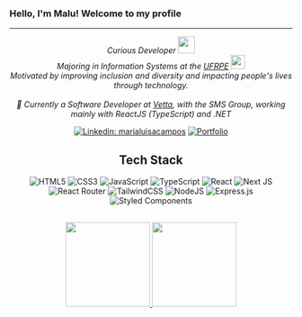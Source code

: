### Hello, I'm Malu! Welcome to my profile
<hr>

<div align="center">
<p><em>Curious Developer <img src="https://media.giphy.com/media/WUlplcMpOCEmTGBtBW/giphy.gif" width="30"></br>Majoring in Information Systems at the <a target="_blank" href="http://ufrpe.br/">UFRPE</a> <img src="https://media2.giphy.com/media/SUEN0j6R09jeEriEWr/giphy.gif?cid=ecf05e47f4f5jrf5a45vtjw830ten75mii34yk8rc7h099mv&rid=giphy.gif" width="25"> 
</br>Motivated by improving inclusion and diversity and impacting people's lives through technology.</br></br>📍 Currently a Software Developer at <a target="_blank" href="https://vetta.digital/">Vetta</a>, with the SMS Group, working mainly with ReactJS (TypeScript) and .NET</em></p>


[![Linkedin: marialuisacampos](https://img.shields.io/badge/-marialuisacampos-blue?style=flat-square&logo=Linkedin&logoColor=white&link=https://www.linkedin.com/in/marialuisacampos/)](https://www.linkedin.com/in/marialuisacampos/)
[![Portfolio](https://img.shields.io/badge/-portfolio-ff69b4?style=flat-square&link=https://marialuisacampos.vercel.app)](https://marialuisacampos.vercel.app/)

## Tech Stack
![HTML5](https://img.shields.io/badge/html5-%23E34F26.svg?style=for-the-badge&logo=html5&logoColor=white)
![CSS3](https://img.shields.io/badge/css3-%231572B6.svg?style=for-the-badge&logo=css3&logoColor=white)
![JavaScript](https://img.shields.io/badge/javascript-%23323330.svg?style=for-the-badge&logo=javascript&logoColor=%23F7DF1E)
![TypeScript](https://img.shields.io/badge/typescript-%23007ACC.svg?style=for-the-badge&logo=typescript&logoColor=white)
![React](https://img.shields.io/badge/react-%2320232a.svg?style=for-the-badge&logo=react&logoColor=%2361DAFB)
![Next JS](https://img.shields.io/badge/Next-black?style=for-the-badge&logo=next.js&logoColor=white)
![React Router](https://img.shields.io/badge/React_Router-CA4245?style=for-the-badge&logo=react-router&logoColor=white)
![TailwindCSS](https://img.shields.io/badge/tailwindcss-%2338B2AC.svg?style=for-the-badge&logo=tailwind-css&logoColor=white)
![NodeJS](https://img.shields.io/badge/node.js-6DA55F?style=for-the-badge&logo=node.js&logoColor=white)
![Express.js](https://img.shields.io/badge/express.js-%23404d59.svg?style=for-the-badge&logo=express&logoColor=%2361DAFB)
![Styled Components](https://img.shields.io/badge/styled--components-DB7093?style=for-the-badge&logo=styled-components&logoColor=white)


##
  <a href="https://github.com/marialuisacampos">
  <img height="150em" src="https://github-readme-stats.vercel.app/api?username=marialuisacampos&show_icons=true&theme=omni&include_all_commits=true&count_private=true"/>
  <img height="150em" src="https://github-readme-stats.vercel.app/api/top-langs/?username=marialuisacampos&layout=compact&langs_count=7&theme=omni"/>
  
</div>
